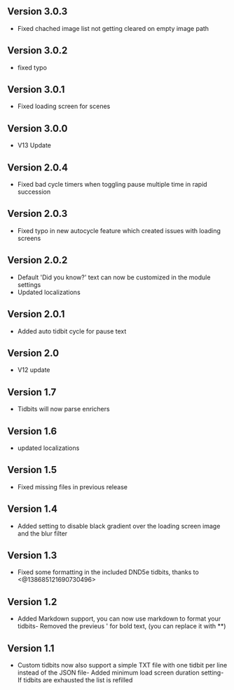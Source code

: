## Version 3.0.3
- Fixed chached image list not getting cleared on empty image path

## Version 3.0.2
- fixed typo

## Version 3.0.1
- Fixed loading screen for scenes

## Version 3.0.0
- V13 Update

## Version 2.0.4
- Fixed bad cycle timers when toggling pause multiple time in rapid succession

## Version 2.0.3
- Fixed typo in new autocycle feature which created issues with loading screens

## Version 2.0.2
- Default 'Did you know?' text can now be customized in the module settings
- Updated localizations

## Version 2.0.1
- Added auto tidbit cycle for pause text

## Version 2.0
- V12 update

## Version 1.7
- Tidbits will now parse enrichers

## Version 1.6
- updated localizations

## Version 1.5
- Fixed missing files in previous release

## Version 1.4
- Added setting to disable black gradient over the loading screen image and the blur filter

## Version 1.3
- Fixed some formatting in the included DND5e tidbits, thanks to <@138685121690730496>

## Version 1.2
- Added Markdown support, you can now use markdown to format your tidbits- Removed the previeus ' for bold text, (you can replace it with **)

## Version 1.1
- Custom tidbits now also support a simple TXT file with one tidbit per line instead of the JSON file- Added minimum load screen duration setting- If tidbits are exhausted the list is refilled

